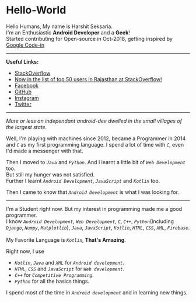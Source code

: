 # Hello-World

Hello Humans, My name is Harshit Seksaria.<br>
I'm an Enthusiastic **Android Developer** and a **Geek**!  
Started contributing for Open-source in Oct-2018, getting inspired by [Google Code-in](https://codein.withgoogle.com)

___

**Useful Links:**
 - [StackOverflow](https://stackoverflow.com/users/9134576/zlytherin?tab=profile)
 - [Now in the list of top 50 users in Rajasthan at StackOverflow!](https://data.stackexchange.com/stackoverflow/query/817587/list-of-most-reputed-users-in-a-given-location-case-sensitive?Top=50&Location=Rajasthan)
 - [Facebook](https://www.facebook.com/people/Harshit-Sekhsaria/100010673026844)
 - [GitHub](https://www.github.com/Zlytherin)
 - [Instagram](https://www.instagram.com/_Zlytherin_)
 - [Twitter](https://www.twitter.com/_Zlytherin_)
___

*More or less an independant android-dev dwelled in the small villages of the largest state.*

Well, I'm playing with machines since 2012, became a Programmer in 2014 and _`C`_ as my first programming language. I spend a lot of time with _`C`_, even I'd made a messenger with that.

Then I moved to _`Java`_ and _`Python`_. And I learnt a little bit of _`Web Development`_ too.<br> But still my hunger was not satisfied.<br>Further I learnt _`Android Development`_, _`JavaScript`_ and _`Kotlin`_ too.

Then I came to know that _`Android Development`_ is what I was looking for.

___

I'm a Student right now. But my interest in programming made me a good programmer.<br>
I know _`Android Development`_, _`Web Development`_, _`C`_, _`C++`_, _`Python`_(Including _`Django`_, _`Numpy`_, _`Matplotlib`_), _`Java`_, _`JavaScript`_, _`Kotlin`_, _`HTML`_, _`CSS`_, _`XML`_, _`Firebase`_.<br><br>
My Favorite Language is _`Kotlin`_, **That's Amazing**.


Right now, I use 

 - _`Kotlin`_, _`Java`_ and _`XML`_ for _`Android development`_.
 - _`HTML`_, _`CSS`_ and _`JavaScript`_ for _`Web development`_.
 - _`C++`_ for _`Competitive Programming`_.
 - _`Python`_ for all the basics things.
 
I spend most of the time in _`Android development`_ and in learning new things.



